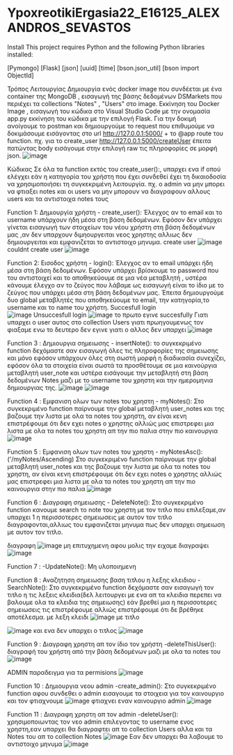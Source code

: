 # YpoxreotikiErgasia22_E16125_ALEXANDROS_SEVASTOS
Install
This project requires Python and the following Python libraries installed:

[Pymongo]
[Flask]
[json]
[uuid]
[time]
[bson.json_util]
[bson import ObjectId]


Τρόπος Λειτουργίας
Δημιουργία ενός docker image που συνδέεται με ένα container της MongoDB , εισαγωγή της βάσης δεδομένων DSMarkets που περιέχει τα collections "Notes" , "Users" στο image.
Εκκίνηση του Docker Image , εισαγωγή του κώδικα στο Visual Studio Code με την ονομασία app.py εκκίνηση του κώδικα με την επιλογή Flask.
Για την δοκιμή ανοίγουμε το postman και δημιουργούμε το request που επιθυμούμε να δοκιμάσουμε εισάγοντας στο url http://127.0.0.1:5000/ + το @app route του function. πχ. για το create_user http://127.0.0.1:5000/createUser έπειτα πατώντας body εισάγουμε στην επιλογή raw τις πληροφορίες σε μορφή json.
![image](https://user-images.githubusercontent.com/62871935/177761362-e8408b1d-416a-4e8b-b81e-1e02ba21391a.png)

Κώδικας
Σε όλα τα function εκτός του create_user():, υπαρχει ενα if οπού ελέγχει εάν η κατηγορία του χρήστη που έχει συνδεθεί έχει τη δικαιοδοσία να χρησιμοποιήσει τη συγκεκριμένη λειτουργία. πχ. ο admin να μην μπορει να φτιαξει notes και οι users να μην μπορουν να διαγραφουν αλλους users και τα αντιστοιχα notes τους

Function 1: Δημιουργία χρήστη - create_user():
Έλεγχος αν το email και το username υπάρχουν ήδη μέσα στη βάση δεδομένων. Εφόσον δεν υπάρχει γίνεται εισαγωγή των στοιχείων του νέου χρήστη στη βάση δεδομένων μας ,αν δεν υπαρχουν διμηουργειται νεος χρηστης αλλιως δεν δημιουργειται και εμφανιζεται το αντιστοιχο μηνυμα. 
create user
![image](https://user-images.githubusercontent.com/62871935/177762803-d8ccc4b2-5408-426c-9d72-a38afa6bc936.png)
couldnt create user
![image](https://user-images.githubusercontent.com/62871935/177762907-96ff6006-a848-4832-a99e-027138619d6b.png)
  
Function 2: Εισοδος χρήστη - login():
Έλεγχος αν το email υπάρχει ήδη μέσα στη βάση δεδομένων. Εφόσον υπάρχει βρίσκουμε το password που του αντιστοιχεί και το αποθηκεύουμε σε μια νέα μεταβλητή , υστέρα κάνουμε έλεγχο αν το ζεύγος που λάβαμε ως εισαγωγή είναι το ίδιο με το ζεύγος που υπάρχει μέσα στη βάση δεδομένων μας. Έπειτα δημιουργούμε  δυο global μεταβλητές που αποθηκεύουμε το email, την κατηγορία,το username και το name του χρήστη.
Succesfull login    
![image](https://user-images.githubusercontent.com/62871935/177775598-e3699bb9-e9d1-49ff-a688-e0acd46d27e7.png) 
  Unsuccesfull login
  ![image](https://user-images.githubusercontent.com/62871935/177775767-a0be7e67-4604-42f6-8324-11c792d288b6.png)
το πρωτο εγινε succesfully Γιατι υπαρχει ο user αυτος στο collection Users  γιατι πρωηγουμενως τον φιαξαμε ενω το δευτερο δεν εγινε γιατι ο αλλος δεν υπαρχει
![image](https://user-images.githubusercontent.com/62871935/177776175-8f292e51-2b7c-44ed-b1e2-12261c663f05.png)


Function 3 : Δημιουργια σημειωσης - insertNote():
το συγκεκριμένο function δεχόμαστε σαν εισαγωγή όλες τις πληροφορίες της σημειωσης και μόνο εφόσον υπάρχουν όλες στη σωστή μορφή η διαδικασία συνεχίζει, εφόσον όλα τα στοιχεία είναι σωστά τα προσθέτουμε σε μια καινούργια μεταβλητή user_note και υστέρα εισάγουμε την μεταβλητή στη βάση δεδομένων Notes μαζι με το username του χρηστη και την ημερομηνια δημιουργιας της.
![image](https://user-images.githubusercontent.com/62871935/177779729-1e0f7264-2007-4c65-9b2e-55e87c0015a4.png)
![image](https://user-images.githubusercontent.com/62871935/177779756-2aeedf48-d293-4d1a-8663-5b3ebc6de75d.png)

Function 4 : Εμφανιση ολων των notes του χρηστη - myNotes():
Στο συγκεκριμένο function παίρνουμε την global μεταβλητή user_notes και της βαζουμε την λιστα με ολα τα notes του χρηστη, αν είναι κενη επιστρέφουμε ότι δεν εχει notes ο χρηστης αλλιώς μας επιστρεφει μια λιστα με ολα τα notes του χρηστη απ την πιο παλια στην πιο καινουργια
![image](https://user-images.githubusercontent.com/62871935/177780941-ea20265b-0d7c-4592-8df0-74df4b5f2e58.png)

Function 5 : Εμφανιση ολων των notes του χρηστη - myNotesAsc(): ('/myNotes/Ascending)
Στο συγκεκριμένο function παίρνουμε την global μεταβλητή user_notes και της βαζουμε την λιστα με ολα τα notes του χρηστη, αν είναι κενη επιστρέφουμε ότι δεν εχει notes ο χρηστης αλλιώς μας επιστρεφει μια λιστα με ολα τα notes του χρηστη απ την πιο καινουργια στην πιο παλια
![image](https://user-images.githubusercontent.com/62871935/177781480-24c7ff84-2d58-47a3-b697-f5f34fef702c.png)

Function 6 : Διαγραφη σημειωσης - DeleteNote():
Στο συγκεκριμένο function κανουμε search το note του χρηστη με τον τιτλο που επιλεξαμε,αν υπαρχει 1 η περισσοτερες σημειωσεις  με αυτον τον τιτλο διαγραφονται,αλλιως του εμφανιζεται μηνυμα πως δεν υπαρχει σημειωση με αυτον τον τιτλο.

διαγραφη
![image](https://user-images.githubusercontent.com/62871935/177782346-3d494d89-ae9a-459b-ab43-3c06e0a1abbf.png)
μη επιτυχημενη αφου μολις την ειχαμε διαγραψει
![image](https://user-images.githubusercontent.com/62871935/177782467-c9d27e58-6627-4997-bce8-27f1c62d2199.png)

Function 7 :  -UpdateNote():
Μη υλοποιημενη

Function 8 : Αναζητηση σημειωσης βαση τιτλου η λεξης κλειδιου -SearchNote():
Στο συγκεκριμένο function δεχόμαστε σαν εισαγωγή τον τιτλο η τις λεξεις κλειδια(δελ λειτουργει με ενα απ τα κλειδια περεπει να βαλουμε ολα τα κλειδια της σημειωσης) εάν βρεθεί μια η περισσοτερες σημειωσεις τις επιστρέφουμε αλλιώς επιστρέφουμε ότι δε βρέθηκε αποτέλεσμα.
με λεξη κλειδι
![image](https://user-images.githubusercontent.com/62871935/177798474-c0128347-c04f-47df-a174-e22e6653eea0.png)
με τιτλο
  
![image](https://user-images.githubusercontent.com/62871935/177798752-0b600c44-60d4-4699-8b2a-4a48e1c02268.png)
  και ενα δεν υπαρχει ο τιτλος
  ![image](https://user-images.githubusercontent.com/62871935/177798987-aca563a4-5d0b-4f6c-8040-d07d59d5d54a.png)



Function 9 : Διαγραφη χρηστη απ τον ίδιο τον χρήστη -deleteThisUser():
διαγραφή του χρήστη από την βάση δεδομένων μαζι με ολα τα notes του
![image](https://user-images.githubusercontent.com/62871935/177799105-409471f9-4e0b-40a7-a207-17ff54341ccc.png)

ADMIN
παραδειγμα για τα permisions
![image](https://user-images.githubusercontent.com/62871935/177800086-fbd16a03-1ac6-4c54-bf80-7d1607c76cbd.png)

Function 10 : Δημιουργια νεου admin -create_admin():
Στο συγκεκριμένο function αφου συνδεθει ο admin εισαγουμε τα στοιχεια για τον καινουργιο και τον φτιαχνουμε
![image](https://user-images.githubusercontent.com/62871935/177799743-5a1dbfb2-c914-430a-becb-081118f8bb60.png)
φτιαχνει εναν καινουργιο admin 
  ![image](https://user-images.githubusercontent.com/62871935/177799879-6a7e9db7-3f91-401a-b8d6-3da7df9b0c98.png)


Function 11 : Διαγραφη χρηστη απ τον admin -deleteUser():
χρησιμοποιωντας τον νεο admin επιλεγοντας το username ενος χρηστη,εαν υπαρχει θα διαγραφτει απ το collection Users αλλα και τα Notes του απ το collection Notes
![image](https://user-images.githubusercontent.com/62871935/177800288-0a24285f-7690-4911-ba3b-55a4168d0894.png)
Εαν δεν υπαρχει θα λαβουμε το αντιστοιχο μηνυμα
![image](https://user-images.githubusercontent.com/62871935/177801963-7b48505c-196d-45ee-b2dd-cd432f491c03.png)



